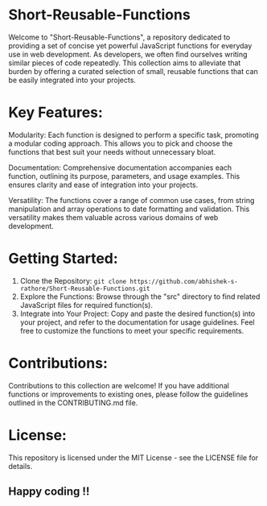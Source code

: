 # Short-Reusable-Functions

Welcome to "Short-Reusable-Functions", a repository dedicated to providing a set of concise yet powerful JavaScript functions for everyday use in web development. As developers, we often find ourselves writing similar pieces of code repeatedly. This collection aims to alleviate that burden by offering a curated selection of small, reusable functions that can be easily integrated into your projects.

# Key Features:
Modularity: Each function is designed to perform a specific task, promoting a modular coding approach. This allows you to pick and choose the functions that best suit your needs without unnecessary bloat.

Documentation: Comprehensive documentation accompanies each function, outlining its purpose, parameters, and usage examples. This ensures clarity and ease of integration into your projects.

Versatility: The functions cover a range of common use cases, from string manipulation and array operations to date formatting and validation. This versatility makes them valuable across various domains of web development.

# Getting Started:
1. Clone the Repository:
   `git clone https://github.com/abhishek-s-rathore/Short-Reusable-Functions.git`
2. Explore the Functions:
   Browse through the "src" directory to find related JavaScript files for required function(s).
3. Integrate into Your Project:
   Copy and paste the desired function(s) into your project, and refer to the documentation for usage guidelines. Feel free to customize the functions to meet your specific requirements.

# Contributions:
Contributions to this collection are welcome! If you have additional functions or improvements to existing ones, please follow the guidelines outlined in the CONTRIBUTING.md file.

# License:
This repository is licensed under the MIT License - see the LICENSE file for details.




Happy coding !!
---------------